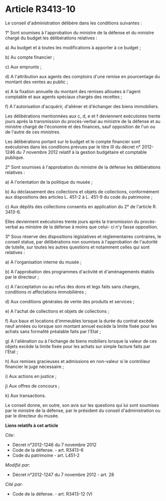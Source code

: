 # Article R3413-10

Le conseil d'administration délibère dans les conditions suivantes : 

1° Sont soumises à l'approbation du ministre de la défense et du ministre chargé du budget les délibérations relatives : 

a) Au budget et à toutes les modifications à apporter à ce budget ; 

b) Au compte financier ; 

c) Aux emprunts ; 

d) A l'attribution aux agents des comptoirs d'une remise en pourcentage du montant des ventes au public ; 

e) A la fixation annuelle du montant des remises allouées à l'agent comptable et aux agents spéciaux chargés des recettes ; 

f) A l'autorisation d'acquérir, d'aliéner et d'échanger des biens immobiliers. 

Les délibérations mentionnées aux c, d, e et f deviennent exécutoires trente jours après la transmission du procès-verbal au
ministre de la défense et au ministre chargé de l'économie et des finances, sauf opposition de l'un ou de l'autre de ces
ministres. 

Les délibérations portant sur le budget et le compte financier sont exécutoires dans les conditions prévues par le titre III
du décret n° 2012-1246 du 7 novembre 2012 relatif à la gestion budgétaire et comptable publique. 

2° Sont soumises à l'approbation du ministre de la défense les délibérations relatives : 

a) A l'orientation de la politique du musée ; 

b) Au déclassement des collections et objets de collections, conformément aux dispositions des articles L. 451-2 à L. 451-9
du code du patrimoine ; 

c) Aux dépôts des collections consentis en application du 2° de l'article R. 3413-6. 

Elles deviennent exécutoires trente jours après la transmission du procès-verbal au ministre de la défense à moins que celui-
ci n'y fasse opposition. 

3° Sous réserve des dispositions législatives et réglementaires contraires, le conseil statue, par délibérations non soumises
à l'approbation de l'autorité de tutelle, sur toutes les autres questions et notamment celles qui sont relatives : 

a) A l'organisation interne du musée ; 

b) A l'approbation des programmes d'activité et d'aménagements établis par le directeur ; 

c) A l'acceptation ou au refus des dons et legs faits sans charges, conditions ni affectations immobilières ; 

d) Aux conditions générales de vente des produits et services ; 

e) A l'achat de collections et objets de collections ; 

f) Aux baux et locations d'immeubles lorsque la durée du contrat excède neuf années ou lorsque son montant annuel excède la
limite fixée pour les achats sans formalité préalable faits par l'Etat ; 

g) A l'aliénation ou à l'échange de biens mobiliers lorsque la valeur de ces objets excède la limite fixée pour les achats
sur simple facture faits par l'Etat ; 

h) Aux remises gracieuses et admissions en non-valeur si le contrôleur financier le juge nécessaire ; 

i) Aux actions en justice ; 

j) Aux offres de concours ; 

k) Aux transactions. 

Le conseil donne, en outre, son avis sur les questions qui lui sont soumises par le ministre de la défense, par le président
du conseil d'administration ou par le directeur du musée.

**Liens relatifs à cet article**

_Cite_:

  - Décret n°2012-1246 du 7 novembre 2012
  - Code de la défense. - art. R3413-6
  - Code du patrimoine - art. L451-2

_Modifié par_:

  - Décret n°2012-1247 du 7 novembre 2012 - art. 28

_Cité par_:

  - Code de la défense. - art. R3413-12 (V)

